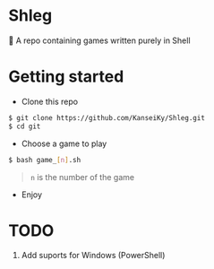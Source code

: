 # Shleg
🐚 A repo containing games written purely in Shell

# Getting started
* Clone this repo
```sh
$ git clone https://github.com/KanseiKy/Shleg.git
$ cd git
```

* Choose a game to play
```sh
$ bash game_[n].sh
```
> `n` is the number of the game

* Enjoy

# TODO
1. Add suports for Windows (PowerShell)
